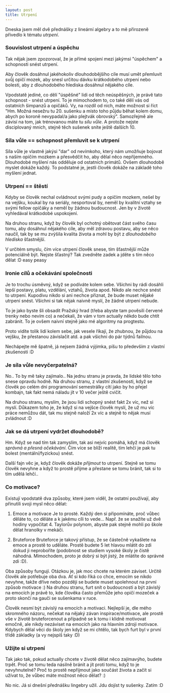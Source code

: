```yaml
---
layout: post
title: Utrpení
---
```


Dneska jsem měl dvě přednášky z lineární algebry a to mě přirozeně přivedlo k tématu *utrpení*.

### Souvislost utrpení a úspěchu
Tak nějak jsem zpozoroval, že je přímé spojení mezi jakýmsi "úspěchem" a schopnosti snést utrpení.

Aby člověk dosáhnul jakéhokoliv dlouhodobějšího cíle musí umět přemluvit svůj opičí mozek, aby snesl určitou dávku krátkodobého utrpení nebo bolesti, aby z dlouhodobého hlediska dosáhnul nějakého cíle.

Vpodstatě jediné, co dělí "úspěšné" lidi od těch neúspěšných, je právě tato schopnost - snést utrpení. To je mimochodem to, co také dělí vás od ostatních šimpanzů a opičáků. Vy, na rozdíl od nich, máte možnost si říct "Hm. Možná nesežru tu 20. sušenku a místo toho půjdu běhat kolem domu, abych po koroně nevypadal/a jako plejtvák obrovský". Samozřejmě ale závisí na tom, jak trénovanou máte tu *sílu vůle*. A protože nejste disciplovaný mnich, stejně těch sušenek sníte ještě dalších 10.

### Síla vůle == schopnost přemluvit se k utrpení
Síla vůle je vlastně jakýsi "dar" od nevímkoho, který nám umožňuje bojovat s naším opičím mozkem a přesvědčit ho, aby dělal něco nepříjemného. Dlouhodobé myšlení nás odděluje od ostatních primátů. Ovšem dlouhodobě myslet dokáže každý. To podstatné je, jestli člověk dokáže na základě toho myšlení jednat.

### Utrpení == štěstí
Kdyby se člověk nechal ovládnout svými pudy a opičím mozkem, nešel by na vejšku, koukal by na seriály, nesportoval by, neměl by kvalitní vztahy se svými fellow opičáky a neměl by žádnou budoucnost. Jen by v životě vyhledával krátkodobé uspokojení.

Na druhou stranu, když by člověk byl ochotný obětovat část svého času tomu, aby dosáhnul nějakého cíle, aby měl zdravou postavu, aby se něco naučil, tak by se mu zvýšila kvalita života a mohl by být z *dlouhodobého hlediska* šťastnější.

V určitém smyslu, čím více utrpení člověk snese, tím šťastnější může potenciálně být. Nejste šťastný? Tak zvedněte zadek a jděte s tím něco dělat :D easy peasy

### Ironie cílů a očekávání společnosti
Je to trochu úsměvný, když se podíváte kolem sebe. Všichni by rádi dosáhli lepší postavy, platu, vzdělání, vztahů, života apod. Nikdo ale nechce snést to utrpení. Kupodivu nikdo si ani nechce přiznat, že bude muset nějaké utrpení snést. Všichni si tak nějak naivně myslí, že žádné utrpení nebude.

To je jako byste šli obsadit Pražský hrad (třeba abyste tam pověsili červené trenky nebo nevím co) a nečekali, že vám v tom actually někdo bude chtít zabránit. To je ovšem naivní stejně jako mé algoritmy na progtestu.

Proto vidíte tolik lidí kolem sebe, jak vesele říkají, že zhubnou, že půjdou na vejšku, že přestanou závislačit atd. a pak všichni do pár týdnů failnou.

Nechápejte mě špatně, já nejsem žádná výjimka, píšu to především z vlastní zkušenosti :D

### Je síla vůle nevyčerpatelná?
No.. To by mě taky zajímalo.. Na jednu stranu je pravda, že lidské tělo toho snese opravdu hodně. Na druhou stranu, z vlastní zkušenosti, když se člověk po celém dni programování semestrálky cítí jako by ho přejel kombajn, tak fakt nemá náladu jít v 10 večer ještě cvičit.

Na druhou stranu, myslím, že jsou lidi schopný snést fakt 2x víc, než si myslí. Důkazem toho je, že když si na vejšce člověk myslí, že už mu víc práce nemůžou dát, tak mu stejně naloží 2x víc a stejně to nějak musí zvládnout :D

### Jak se dá utrpení vydržet dlouhodobě? 
Hm. Když se nad tím tak zamyslím, tak asi nejvíc pomáhá, když má člověk *správná a přesná očekávání*. Čím více se blíží realitě, tím lehčí je pak tu bolest (mentální/fyzickou) snést.

Další fajn věc je, když člověk dokáže *přijmout* to utrpení. Stejně se tomu člověk nevyhne a když to prostě přijme a přestane se tomu bránit, tak si to tím udělá lehčí..

### Co motivace?
Existují vpodstatě dva způsoby, které jsem viděl, že ostatní používají, aby přinutili svoji mysl něco dělat:

1) Emoce a motivace
Je to prosté. Každý den si připomínáte, proč vůbec děláte to, co děláte a k jakému cíli to vede... Např. že se snažíte už dvě hodiny vypočítat 4. Taylorův polynom, abyste pak stejně mohli po škole dělat hranolky v mekáči.

2) Bruteforce
Bruteforce je takový přístup, že se částečně vykašlete na emoce a prostě to uděláte. Prostě budete 5 let hlavou mlátit do zdi dokud ji neproboříte (podobnost se studiem vysoké školy je čistě náhodná. Mimochodem, proto je dobrý si být jistý, že mlátíte do správné zdi :D). 

Oba způsoby fungují. Otázkou je, jak moc chcete na kterém záviset. Určitě člověk ale potřebuje oba dva. Ať si kdo říká co chce, emocím se nikdo nevyhne, takže dříve nebo později se budete muset spolehnout na první způsob motivace :) Na druhou stranu, furt snít o budoucnosti a být závislý na emocích je právě to, kde člověka často přemůže jeho opičí mozeček a proto skončí na gauči se sušenkama v ruce.

Člověk nesmí být závislý na emocích a motivaci. Nejlepší je, dle mého skromného názoru, nečekat na nějaký závan inspirace/motivace, ale prostě vše v životě bruteforcenout a případně se k tomu i klidně motivovat emočně, ale nikdy nezáviset na emocích jako na hlavním zdroji motivace. Kdybych dělal věci do školy jen když se mi chtělo, tak bych furt byl v první třídě základky (a vy nejspíš taky :D)

### Užijte si utrpení
Tak jako tak, pokud actually chcete v životě dělat něco zajímavýho, budete trpět. Proč se tomu teda násilně bránit a jít proti tomu, když to je nevyhnutelné? Proč to prostě nepřijmout jako součást života a začít si užívat to, že vůbec máte možnost něco dělat? :)

No nic. Já si dnešní přednášku lingebry užil. Jdu dojíst ty sušenky. Zatím :D

